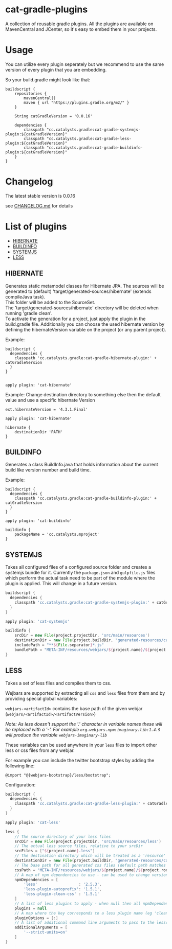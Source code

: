 cat-gradle-plugins
========================

A collection of reusable gradle plugins. All the plugins are available on MavenCentral and JCenter, so it's easy to embed
them in your projects. 


Usage
=====
You can utilize every plugin seperately but we recommend to use the same version of every plugin that you are embedding.

So your build.gradle might look like that:

```
buildscript {
    repositories {
        mavenCentral()
        maven { url "https://plugins.gradle.org/m2/" }
    }

    String catGradleVersion = '0.0.16'

    dependencies {
        classpath "cc.catalysts.gradle:cat-gradle-systemjs-plugin:${catGradleVersion}"
        classpath "cc.catalysts.gradle:cat-gradle-less-plugin:${catGradleVersion}"
        classpath "cc.catalysts.gradle:cat-gradle-buildinfo-plugin:${catGradleVersion}"
    }
}
```

Changelog
=====

The latest stable version is 0.0.16

see [CHANGELOG.md](CHANGELOG.md) for details


List of plugins
===============

* [HIBERNATE](#hibernate)
* [BUILDINFO](#buildinfo)
* [SYSTEMJS](#systemjs)
* [LESS](#less)

HIBERNATE
------
Generates static metamodel classes for Hibernate JPA. The sources will be generated to (default) 'target/generated-sources/hibernate' (extends compileJava task).  
This folder will be added to the SourceSet.  
The 'target/generated-sources/hibernate' directory will be deleted when running 'gradle clean'.  
To activate the generation for a project, just apply the plugin in the build.gradle file. Additionally you can choose the used hibernate version by defining the hibernateVersion variable on the project (or any parent project).

Example:
```
buildscript {
  dependencies {
    classpath 'cc.catalysts.gradle:cat-gradle-hibernate-plugin:' + catGradleVersion
  }
}


apply plugin: 'cat-hibernate'
```

Example: Change destination directory to something else then the default value and use a specific hibernate Version
```
ext.hibernateVersion = '4.3.1.Final'

apply plugin: 'cat-hibernate'

hibernate {
    destinationDir 'PATH'
}
```


BUILDINFO
------

Generates a class BuildInfo.java that holds information about the current build like version number and build time.

Example:
```
buildscript {
  dependencies {
    classpath 'cc.catalysts.gradle:cat-gradle-buildinfo-plugin:' + catGradleVersion
  }
}

apply plugin: 'cat-buildinfo'

buildinfo {
    packageName = 'cc.catalysts.mproject'
}
```

SYSTEMJS
------

Takes all configured files of a configured source folder and creates a systemjs bundle for it.
Currently the `package.json` and `gulpfile.js` files which perform the actual task need to be part of the module where the plugin is applied.
This will change in a future version.

```groovy
buildscript {
  dependencies {
    classpath 'cc.catalysts.gradle:cat-gradle-systemjs-plugin:' + catGradleVersion
  }
}

apply plugin: 'cat-systemjs'

buildinfo {
    srcDir = new File(project.projectDir, 'src/main/resources')
    destinationDir = new File(project.buildDir, "generated-resources/cat-systemjs")
    includePath = "**${File.separator}*.js"
    bundlePath = "META-INF/resources/webjars/${project.name}/${project.rootProject.version}"
}
```

LESS
------

Takes a set of less files and compiles them to css.

Wejbars are supported by extracting all `css` and `less` files from them and by providing special global variables:

`webjars-<artifactId>` contains the base path of the given webjar (`webjars/<artifactId>/<artifactVersion>`)

*Note: As less doesn't support the '.' character in variable names these will be replaced with a '-'.*
*For example `org.webjars.npm:imaginary.lib:1.4.9` will produce the variable `webjars-imaginary-lib`*

These variables can be used anywhere in your `less` files to import other less or css files from any webjar.

For example you can include the twitter bootstrap styles by adding the following line:

```less
@import "@{webjars-bootstrap}/less/bootstrap";
```

Configuration:

```groovy
buildscript {
  dependencies {
    classpath 'cc.catalysts.gradle:cat-gradle-less-plugin:' + catGradleVersion
  }
}

apply plugin: 'cat-less'

less {
    // The source directory of your less files
    srcDir = new File(project.projectDir, 'src/main/resources/less')
    // The actual less source files, relative to your srcDir
    srcFiles = ["${project.name}.less"]
    // The destination directory which will be treated as a 'resource' folder when the java plugin is present
    destinationDir = new File(project.buildDir, "generated-resources/cat-less")
    // The base path for all generated css files (default path matches webjar convention)
    cssPath = "META-INF/resources/webjars/${project.name}/${project.rootProject.version}"
    // A map of npm dependencies to use - can be used to change versions and add or remove plugins
    npmDependencies = [
        'less'                  : '2.5.3',
        'less-plugin-autoprefix': '1.5.1',
        'less-plugin-clean-css' : '1.5.1'
    ]
    // A list of less plugins to apply - when null then all npmDependencies starting with 'less-plugin-' will be used
    plugins = null
    // A map where the key corresponds to a less plugin name (eg 'clean-css') and the value are the cli arguments to pass to it (eg. '--s0')
    pluginOptions = [:]
    // A list of additional command line arguments to pass to the lessc
    additionalArguments = [
        '--strict-units=on'
    ]
}
```